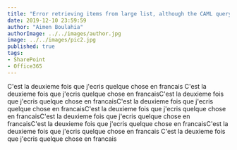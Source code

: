 ```yaml
---
title: "Error retrieving items from large list, although the CAML query has a row limit"
date: 2019-12-10 23:59:59
author: "Aimen Boulahia"
authorImage: ../../images/author.jpg
image: ../../images/pic2.jpg
published: true
tags: 
- SharePoint
- Office365
---
```


C'est la deuxieme fois que j'ecris quelque chose en francais C'est la deuxieme fois que j'ecris quelque chose en francaisC'est la deuxieme fois que j'ecris quelque chose en francaisC'est la deuxieme fois que j'ecris quelque chose en francaisC'est la deuxieme fois que j'ecris quelque chose en francaisC'est la deuxieme fois que j'ecris quelque chose en francaisC'est la deuxieme fois que j'ecris quelque chose en francaisC'est la deuxieme fois que j'ecris quelque chose en francais C'est la deuxieme fois que j'ecris quelque chose en francais